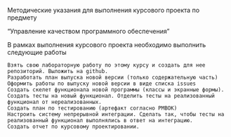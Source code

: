 Методические указания для выполнения курсового проекта по предмету

“Управление качеством программного обеспечения”

В рамках выполнения курсового проекта необходимо выполнить следующие работы

    Взять свою лабораторную работу по этому курсу и создать для нее репозиторий. Выложить на github.
    Разработать план выпуска новой версии (только содержательную часть)
    Оформить работы по выпуску новой версии в виде списка issues
    Создать скелет функционала новой программы (классы и экранные формы).
    Создать тесты на новый функционал. Отделить тесты на реализованный функционал от нереализованных.
    Создать план по тестированию (артефакт согласно PMBOK)
    Настроить систему непрерывной интеграции. Сделать так, чтобы тесты на реализованный функционал выполнялись в ответ на интеграцию.
    Создать отчет по курсовому проектировании.
